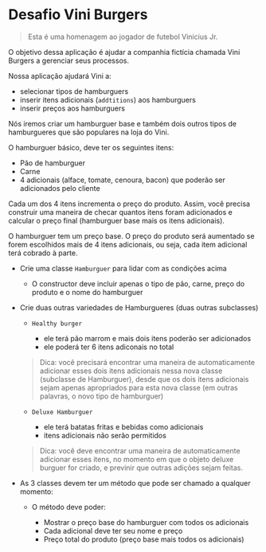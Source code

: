 # Desafio Vini Burgers

> Esta é uma homenagem ao jogador de futebol Vinicius Jr.

O objetivo dessa aplicação é ajudar a companhia fictícia chamada Vini Burgers a gerenciar seus processos.

Nossa aplicação ajudará Vini a:

- selecionar tipos de hamburguers
- inserir itens adicionais (`addtitions`) aos hamburguers
- inserir preços aos hamburguers

Nós iremos criar um hamburguer base e também dois outros tipos de hamburgueres que são populares na loja do Vini.

O hamburguer básico, deve ter os seguintes itens:

- Pão de hamburguer
- Carne
- 4 adicionais (alface, tomate, cenoura, bacon) que poderão ser adicionados pelo cliente

Cada um dos 4 itens incrementa o preço do produto. Assim, você precisa construir uma maneira de checar quantos itens foram adicionados e calcular o preço final (hamburguer base mais os itens adicionais).

O hamburguer tem um preço base. O preço do produto será aumentado se forem escolhidos mais de 4 itens adicionais, ou seja, cada item adicional terá cobrado à parte.

- Crie uma classe `Hamburguer` para lidar com as condições acima

    - O constructor deve incluir apenas o tipo de pão, carne, preço do produto e o nome do hamburguer
  
- Crie duas outras variedades de Hamburgueres (duas outras subclasses)

    - `Healthy burger`

      - ele terá pão marrom e mais dois itens poderão ser adicionados
      - ele poderá ter 6 itens adiconais no total
    
    > Dica: você precisará encontrar uma maneira de automaticamente adicionar esses
   > dois itens adicionais nessa nova classe (subclasse de Hamburguer), desde que os
   > dois itens adicionais sejam apenas apropriados para esta nova classe (em outras palavras,
   > o novo tipo de hamburguer)

    - `Deluxe Hamburguer`

        - ele terá batatas fritas e bebidas como adicionais
        - itens adicionais não serão permitidos
      
    > Dica: você deve encontrar uma maneira de automaticamente adicionar esses itens, no momento
  > em que o objeto deluxe burguer for criado, e previnir que outras adições sejam feitas.

- As 3 classes devem ter um método que pode ser chamado a qualquer momento:

    - O método deve poder:

        - Mostrar o preço base do hamburguer com todos os adicionais
        - Cada adicional deve ter seu nome e preço
        - Preço total do produto (preço base mais todos os adicionais)
